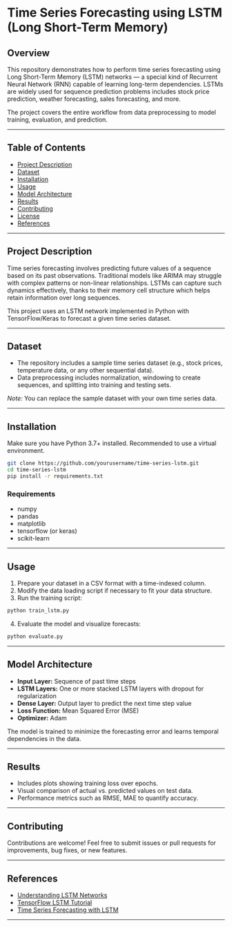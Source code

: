# Time Series Forecasting using LSTM (Long Short-Term Memory)

## Overview

This repository demonstrates how to perform time series forecasting using Long Short-Term Memory (LSTM) networks — a special kind of Recurrent Neural Network (RNN) capable of learning long-term dependencies. LSTMs are widely used for sequence prediction problems includes stock price prediction, weather forecasting, sales forecasting, and more.

The project covers the entire workflow from data preprocessing to model training, evaluation, and prediction.

---

## Table of Contents

* [Project Description](#project-description)
* [Dataset](#dataset)
* [Installation](#installation)
* [Usage](#usage)
* [Model Architecture](#model-architecture)
* [Results](#results)
* [Contributing](#contributing)
* [License](#license)
* [References](#references)

---

## Project Description

Time series forecasting involves predicting future values of a sequence based on its past observations. Traditional models like ARIMA may struggle with complex patterns or non-linear relationships. LSTMs can capture such dynamics effectively, thanks to their memory cell structure which helps retain information over long sequences.

This project uses an LSTM network implemented in Python with TensorFlow/Keras to forecast a given time series dataset.

---

## Dataset

* The repository includes a sample time series dataset (e.g., stock prices, temperature data, or any other sequential data).
* Data preprocessing includes normalization, windowing to create sequences, and splitting into training and testing sets.

*Note:* You can replace the sample dataset with your own time series data.

---

## Installation

Make sure you have Python 3.7+ installed. Recommended to use a virtual environment.

```bash
git clone https://github.com/yourusername/time-series-lstm.git
cd time-series-lstm
pip install -r requirements.txt
```

### Requirements

* numpy
* pandas
* matplotlib
* tensorflow (or keras)
* scikit-learn

---

## Usage

1. Prepare your dataset in a CSV format with a time-indexed column.
2. Modify the data loading script if necessary to fit your data structure.
3. Run the training script:

```bash
python train_lstm.py
```

4. Evaluate the model and visualize forecasts:

```bash
python evaluate.py
```

---

## Model Architecture

* **Input Layer:** Sequence of past time steps
* **LSTM Layers:** One or more stacked LSTM layers with dropout for regularization
* **Dense Layer:** Output layer to predict the next time step value
* **Loss Function:** Mean Squared Error (MSE)
* **Optimizer:** Adam

The model is trained to minimize the forecasting error and learns temporal dependencies in the data.

---

## Results

* Includes plots showing training loss over epochs.
* Visual comparison of actual vs. predicted values on test data.
* Performance metrics such as RMSE, MAE to quantify accuracy.

---

## Contributing

Contributions are welcome! Feel free to submit issues or pull requests for improvements, bug fixes, or new features.

---

## References

* [Understanding LSTM Networks](https://colah.github.io/posts/2015-08-Understanding-LSTMs/)
* [TensorFlow LSTM Tutorial](https://www.tensorflow.org/tutorials/structured_data/time_series)
* [Time Series Forecasting with LSTM](https://machinelearningmastery.com/time-series-forecasting-long-short-term-memory-network-python/)

---
